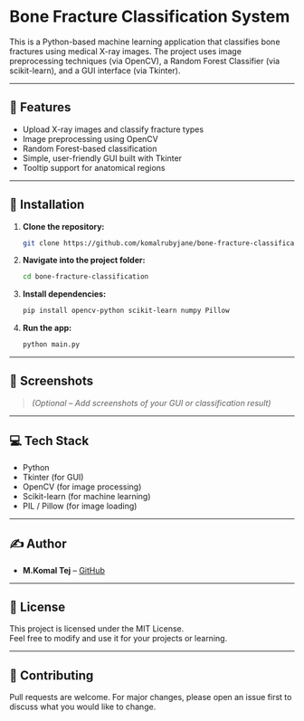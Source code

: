 
# Bone Fracture Classification System

This is a Python-based machine learning application that classifies bone fractures using medical X-ray images. The project uses image preprocessing techniques (via OpenCV), a Random Forest Classifier (via scikit-learn), and a GUI interface (via Tkinter).

---

## 🔧 Features

- Upload X-ray images and classify fracture types
- Image preprocessing using OpenCV
- Random Forest-based classification
- Simple, user-friendly GUI built with Tkinter
- Tooltip support for anatomical regions

---

## 📂 Installation

1. **Clone the repository:**
   ```bash
   git clone https://github.com/komalrubyjane/bone-fracture-classification.git
   ```

2. **Navigate into the project folder:**
   ```bash
   cd bone-fracture-classification
   ```

3. **Install dependencies:**
   ```bash
   pip install opencv-python scikit-learn numpy Pillow
   ```

4. **Run the app:**
   ```bash
   python main.py
   ```

---

## 📸 Screenshots

> *(Optional – Add screenshots of your GUI or classification result)*

---

## 💻 Tech Stack

- Python
- Tkinter (for GUI)
- OpenCV (for image processing)
- Scikit-learn (for machine learning)
- PIL / Pillow (for image loading)

---

## ✍️ Author

- **M.Komal Tej** – [GitHub](https://github.com/komalrubyjane)

---

## 🪪 License

This project is licensed under the MIT License.  
Feel free to modify and use it for your projects or learning.

---

## 🙌 Contributing

Pull requests are welcome. For major changes, please open an issue first to discuss what you would like to change.


